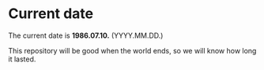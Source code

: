 # Current date

The current date is **1986.07.10.** (YYYY.MM.DD.)

This repository will be good when the world ends, so we will know how long it lasted.
